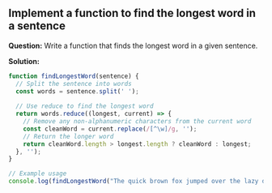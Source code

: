 ## Implement a function to find the longest word in a sentence

**Question:** Write a function that finds the longest word in a given sentence.

**Solution:**

```javascript
function findLongestWord(sentence) {
  // Split the sentence into words
  const words = sentence.split(' ');
  
  // Use reduce to find the longest word
  return words.reduce((longest, current) => {
    // Remove any non-alphanumeric characters from the current word
    const cleanWord = current.replace(/[^\w]/g, '');
    // Return the longer word
    return cleanWord.length > longest.length ? cleanWord : longest;
  }, '');
}

// Example usage
console.log(findLongestWord("The quick brown fox jumped over the lazy dog")); // Output: "jumped"